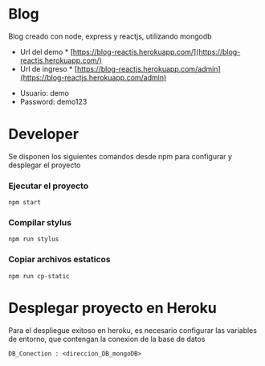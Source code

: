 # Blog

Blog creado con node, express y reactjs, utilizando mongodb

* Url del demo * [https://blog-reactjs.herokuapp.com/](https://blog-reactjs.herokuapp.com/)
* Url de ingreso * [https://blog-reactjs.herokuapp.com/admin](https://blog-reactjs.herokuapp.com/admin)
 - Usuario: demo
 - Password: demo123


# Developer

Se disponen los siguientes comandos desde npm para configurar y desplegar el proyecto

### Ejecutar el proyecto
```
npm start
```
### Compilar stylus
```
npm run stylus
```
### Copiar archivos estaticos
```
npm run cp-static
```

# Desplegar proyecto en Heroku

Para el despliegue exitoso en heroku, es necesario configurar las variables de entorno, que contengan la conexion de la base de datos
```
DB_Conection : <direccion_DB_mongoDB>
```
